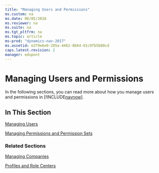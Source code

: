 ```yaml
---
title: "Managing Users and Permissions"
ms.custom: na
ms.date: 06/05/2016
ms.reviewer: na
ms.suite: na
ms.tgt_pltfrm: na
ms.topic: article
ms-prod: "dynamics-nav-2017"
ms.assetid: e379e6e9-285a-4462-8b64-01c9fb5b88cd
caps.latest.revision: 2
manager: edupont
---
```

# Managing Users and Permissions
In the following sections, you can read more about how you manage users and permissions in [!INCLUDE[navnow](includes/navnow_md.md)].  
  
## In This Section  
 [Managing Users](Managing-Users.md)  
  
 [Managing Permissions and Permission Sets](Managing-Permissions-and-Permission-Sets.md)  
  
### Related Sections  
 [Managing Companies](Managing-Companies.md)  
  
 [Profiles and Role Centers](Profiles-and-Role-Centers.md)